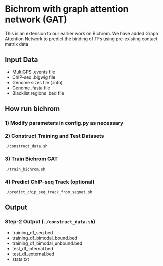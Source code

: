 # Bichrom with graph attention network (GAT)
This is an extension to our earlier work on Bichrom. We have added Graph Attention Network to predict the binding of TFs using pre-existing contact matrix data

## Input Data

- MultiGPS .events file
- ChIP-seq .bigwig file
- Genome sizes file (.info)
- Genome .fasta file
- Blacklist regions .bed file

## How run bichrom

### 1) Modify parameters in config.py as necessary

### 2) Construct Training and Test Datasets
`./construct_data.sh`

### 3) Train Bichrom GAT
`./train_bichrom.sh`

### 4) Predict ChIP-seq Track (optional)
`./predict_chip_seq_track_from_seqnet.sh`

## Output

### Step-2 Output (`./construct_data.sh`)
- training_df_seq.bed
- training_df_bimodal_bound.bed
- training_df_bimodal_unbound.bed
- test_df_internal.bed
- test_df_external.bed
- stats.txt


